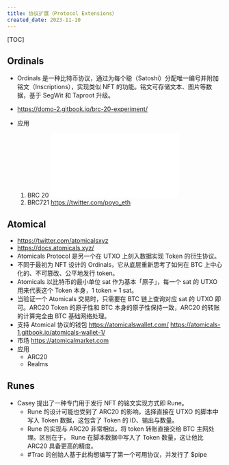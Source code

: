 ```yaml
---
title: 协议扩展（Protocol Extensions）
created_date: 2023-11-10
---
```


[TOC]

## Ordinals 
- Ordinals 是一种比特币协议，通过为每个聪（Satoshi）分配唯一编号并附加铭文（Inscriptions），实现类似 NFT 的功能。铭文可存储文本、图片等数据，基于 SegWit 和 Taproot 升级。
- https://domo-2.gitbook.io/brc-20-experiment/

- 应用
    1. BRC 20 ![](./ordinals_brc20.md)
    2. BRC721 https://twitter.com/poyo_eth

## Atomical
- https://twitter.com/atomicalsxyz
- https://docs.atomicals.xyz/
- Atomicals Protocol 是另一个在 UTXO 上刻入数据实现 Token 的衍生协议。
- 不同于最初为 NFT 设计的 Ordinals，它从底层重新思考了如何在 BTC 上中心化的、不可篡改、公平地发行 token。
- Atomicals 以比特币的最小单位 sat 作为基本「原子」，每一个 sat 的 UTXO 用来代表这个 Token 本身，1 token = 1 sat。
- 当验证一个 Atomicals 交易时，只需要在 BTC 链上查询对应 sat 的 UTXO 即可。ARC20 Token 的原子性和 BTC 本身的原子性保持一致，ARC20 的转账的计算完全由 BTC 基础网络处理。
- 支持 Atomical 协议的钱包 https://atomicalswallet.com/  https://atomicals-1.gitbook.io/atomicals-wallet-1/   
- 市场 https://atomicalmarket.com
- 应用
    - ARC20
    - Realms


## Runes
- Casey 提出了一种专门用于发行 NFT 的铭文实现方式即 Rune。
    - Rune 的设计可能也受到了 ARC20 的影响，选择直接在 UTXO 的脚本中写入 Token 数据，这包含了 Token 的 ID、输出与数量。
    - Rune 的实现与 ARC20 非常相似，将 token 转账直接交给 BTC 主网处理。区别在于， Rune 在脚本数据中写入了 Token 数量，这让他比 ARC20 具备更高的精度。
    - #Trac 的创始人基于此构想编写了第一个可用协议，并发行了 $pipe